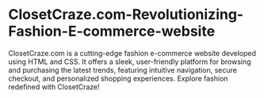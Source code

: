 # ClosetCraze.com-Revolutionizing-Fashion-E-commerce-website
ClosetCraze.com is a cutting-edge fashion e-commerce website developed using HTML and CSS. It offers a sleek, user-friendly platform for browsing and purchasing the latest trends, featuring intuitive navigation, secure checkout, and personalized shopping experiences. Explore fashion redefined with ClosetCraze!

